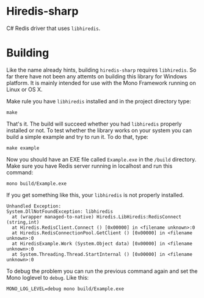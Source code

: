 Hiredis-sharp
=============

C# Redis driver that uses `libhiredis`.

Building
========

Like the name already hints, building `hiredis-sharp` requires `libhiredis`. So far there have not been any attemts on building this library for Windows platform. It is mainly intended for use with the Mono Framework running on Linux or OS X.

Make rule you have `libhiredis` installed and in the project directory type:

```
make
```

That's it. The build will succeed whether you had `libhiredis` properly installed or not. To test whether the library works on your system you can build a simple example and try to run it. To do that, type:

```
make example
```

Now you should have an EXE file called `Example.exe` in the `/build` directory. Make sure you have Redis server running in localhost and run this command:

```
mono build/Example.exe
```

If you get something like this, your `libhiredis` is not properly installed.

```
Unhandled Exception:
System.DllNotFoundException: libhiredis
  at (wrapper managed-to-native) Hiredis.LibHiredis:RedisConnect (string,int)
  at Hiredis.RedisClient.Connect () [0x00000] in <filename unknown>:0 
  at Hiredis.RedisConnectionPool.GetClient () [0x00000] in <filename unknown>:0 
  at HiredisExample.Work (System.Object data) [0x00000] in <filename unknown>:0 
  at System.Threading.Thread.StartInternal () [0x00000] in <filename unknown>:0 
```

To debug the problem you can run the previous command again and set the Mono loglevel to `debug`. Like this:

```
MONO_LOG_LEVEL=debug mono build/Example.exe
```
